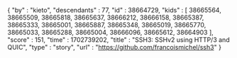 {
  "by" : "kieto",
  "descendants" : 77,
  "id" : 38664729,
  "kids" : [ 38665564, 38665509, 38665818, 38665637, 38666212, 38666158, 38665387, 38665333, 38665001, 38665887, 38665348, 38665019, 38665770, 38665033, 38665288, 38665004, 38666096, 38665612, 38664903 ],
  "score" : 151,
  "time" : 1702739202,
  "title" : "SSH3: SSHv2 using HTTP/3 and QUIC",
  "type" : "story",
  "url" : "https://github.com/francoismichel/ssh3"
}
